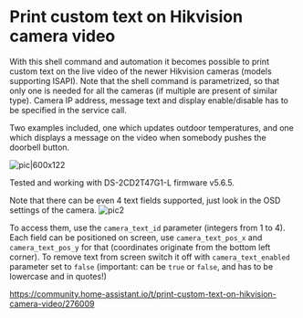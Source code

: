 # Print custom text on Hikvision camera video

With this shell command and automation it becomes possible to print custom text on the live video of the newer Hikvision cameras (models supporting ISAPI).
Note that the shell command is parametrized, so that only one is needed for all the cameras (if multiple are present of similar type). Camera IP address, message text and display enable/disable has to be specified in the service call.

Two examples included, one which updates outdoor temperatures, and one which displays a message on the video when somebody pushes the doorbell button.

![pic|600x122](https://community-assets.home-assistant.io/original/3X/4/3/43cecd69911e4619e2776ab45f0d3794e597ca55.png) 

Tested and working with DS-2CD2T47G1-L firmware v5.6.5.

Note that there can be even 4 text fields supported, just look in the OSD settings of the camera.
![pic2](https://community-assets.home-assistant.io/original/3X/3/0/30e23537e9d229b1e6d1d56bc243cfbd928f3366.png)

To access them, use the `camera_text_id` parameter (integers from 1 to 4). Each field can be positioned on screen, use `camera_text_pos_x` and `camera_text_pos_y` for that (coordinates originate from the bottom left corner). To remove text from screen switch it off with `camera_text_enabled` parameter set to `false` (important: can be `true` or `false`, and has to be lowercase and in quotes!)

https://community.home-assistant.io/t/print-custom-text-on-hikvision-camera-video/276009
